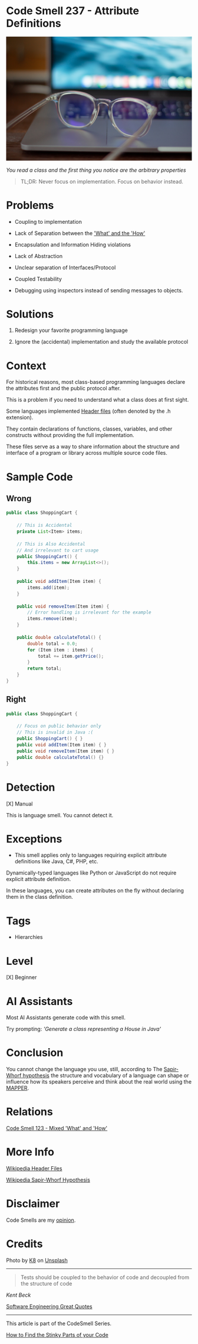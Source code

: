 # Code Smell 237 - Attribute Definitions
            
![Code Smell 237 - Attribute Definitions](Code%20Smell%20237%20-%20Attribute%20Definitions.jpg)

*You read a class and the first thing you notice are the arbitrary properties*

> TL;DR: Never focus on implementation. Focus on behavior instead.

# Problems

- Coupling to implementation

- Lack of Separation between the ['What' and the 'How'](https://github.com/mcsee/Software-Design-Articles/tree/main/Articles/Code%20Smells/Code%20Smell%20123%20-%20Mixed%20'What'%20and%20'How'/readme.md)

- Encapsulation and Information Hiding violations

- Lack of Abstraction

- Unclear separation of Interfaces/Protocol

- Coupled Testability

- Debugging using inspectors instead of sending messages to objects.

# Solutions

1. Redesign your favorite programming language

2. Ignore the (accidental) implementation and study the available protocol

# Context

For historical reasons, most class-based programming languages declare the attributes first and the public protocol after.

This is a problem if you need to understand what a class does at first sight.

Some languages implemented [Header files](https://simple.wikipedia.org/wiki/Header_file) (often denoted by the .h extension).

They contain declarations of functions, classes, variables, and other constructs without providing the full implementation.

These files serve as a way to share information about the structure and interface of a program or library across multiple source code files.

# Sample Code

## Wrong

<!-- [Gist Url](https://gist.github.com/mcsee/4e5896ea95b0115f6f3dfb3571dc827a) -->

```java
public class ShoppingCart {
  
    // This is Accidental
    private List<Item> items;

    // This is Also Accidental
    // And irrelevant to cart usage
    public ShoppingCart() {
        this.items = new ArrayList<>();
    }
 
    public void addItem(Item item) {
        items.add(item); 
    }
 
    public void removeItem(Item item) {
        // Error handling is irrelevant for the example
        items.remove(item);
    }
 
    public double calculateTotal() {
        double total = 0.0;
        for (Item item : items) {
            total += item.getPrice();
        }
        return total;
    }
}
```

## Right

<!-- [Gist Url](https://gist.github.com/mcsee/e4aec099dfea90daba8ce073baf626db) -->

```java
public class ShoppingCart {
     
    // Focus on public behavior only    
    // This is invalid in Java :(
    public ShoppingCart() { } 
    public void addItem(Item item) { }  
    public void removeItem(Item item) { }     
    public double calculateTotal() {}
}
```

# Detection

[X] Manual

This is language smell. You cannot detect it.

# Exceptions

- This smell applies only to languages requiring explicit attribute definitions like Java, C#, PHP, etc.

Dynamically-typed languages like Python or JavaScript do not require explicit attribute definition. 

In these languages, you can create attributes on the fly without declaring them in the class definition. 

# Tags

- Hierarchies

# Level

[X] Beginner 

# AI Assistants

Most AI Assistants generate code with this smell.

Try prompting: *'Generate a class representing a House in Java'*

# Conclusion

You cannot change the language you use, still, according to The [Sapir-Whorf hypothesis](https://learning.oreilly.com/library/view/clean-code-cookbook/9781098144715/) the structure and vocabulary of a language can shape or influence how its speakers perceive and think about the real world using the [MAPPER](https://github.com/mcsee/Software-Design-Articles/tree/main/Articles/Theory/What%20is%20(wrong%20with)%20software/readme.md).

# Relations

[Code Smell 123 - Mixed 'What' and 'How'](https://github.com/mcsee/Software-Design-Articles/tree/main/Articles/Code%20Smells/Code%20Smell%20123%20-%20Mixed%20'What'%20and%20'How'/readme.md)

# More Info

[Wikipedia Header Files](https://simple.wikipedia.org/wiki/Header_file)

[Wikipedia Sapir-Whorf Hypothesis](https://en.wikipedia.org/wiki/Linguistic_relativity)

# Disclaimer

Code Smells are my [opinion](https://github.com/mcsee/Software-Design-Articles/tree/main/Articles/Blogging/I%20Wrote%20More%20than%2090%20Articles%20on%202021%20Here%20is%20What%20I%20Learned/readme.md).

# Credits

Photo by [K8](https://unsplash.com/@_k8_) on [Unsplash](https://unsplash.com/photos/silver-framed-eyeglasses-on-white-table-r87zX1RWECQ)
    
* * *

> Tests should be coupled to the behavior of code and decoupled from the structure of code

_Kent Beck_
 
[Software Engineering Great Quotes](https://github.com/mcsee/Software-Design-Articles/tree/main/Articles/Quotes/Software%20Engineering%20Great%20Quotes/readme.md)

* * *

This article is part of the CodeSmell Series.

[How to Find the Stinky Parts of your Code](https://github.com/mcsee/Software-Design-Articles/tree/main/Articles/Code%20Smells/How%20to%20Find%20the%20Stinky%20parts%20of%20your%20Code/readme.md)